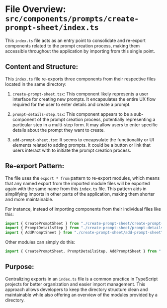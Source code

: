 # File Overview: `src/components/prompts/create-prompt-sheet/index.ts`

This `index.ts` file acts as an entry point to consolidate and re-export components related to the prompt creation process, making them accessible throughout the application by importing from this single point.

## Content and Structure:

This `index.ts` file re-exports three components from their respective files located in the same directory:

1. `create-prompt-sheet.tsx`: This component likely represents a user interface for creating new prompts. It encapsulates the entire UX flow required for the user to enter details and create a prompt.

2. `prompt-details-step.tsx`: This component appears to be a sub-component of the prompt creation process, potentially representing a particular step in a multi-step form. It may allow users to enter specific details about the prompt they want to create.

3. `add-prompt-sheet.tsx`: It seems to encapsulate the functionality or UI elements related to adding prompts. It could be a button or link that users interact with to initiate the prompt creation process.

## Re-export Pattern:

The file uses the `export * from` pattern to re-export modules, which means that any named export from the imported module files will be exported again with the same name from this `index.ts` file. This pattern aids in simplifying imports in other parts of the application, making them shorter and more maintainable.

For instance, instead of importing components from their individual files like this:

```typescript
import { CreatePromptSheet } from "./create-prompt-sheet/create-prompt-sheet";
import { PromptDetailsStep } from "./create-prompt-sheet/prompt-details-step";
import { AddPromptSheet } from "./create-prompt-sheet/add-prompt-sheet";
```

Other modules can simply do this:

```typescript
import { CreatePromptSheet, PromptDetailsStep, AddPromptSheet } from "./create-prompt-sheet";
```

## Purpose:

Centralizing exports in an `index.ts` file is a common practice in TypeScript projects for better organization and easier import management. This approach allows developers to keep the directory structure clean and maintainable while also offering an overview of the modules provided by a directory.